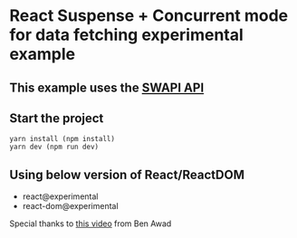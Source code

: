 # React Suspense + Concurrent mode for data fetching experimental example

## This example uses the [SWAPI API]('https://swapi.co')

## Start the project

```
yarn install (npm install)
yarn dev (npm run dev)
```

## Using below version of React/ReactDOM

- react@experimental
- react-dom@experimental

Special thanks to [this video](https://www.youtube.com/watch?v=fTFoBr5LJGE) from Ben Awad

